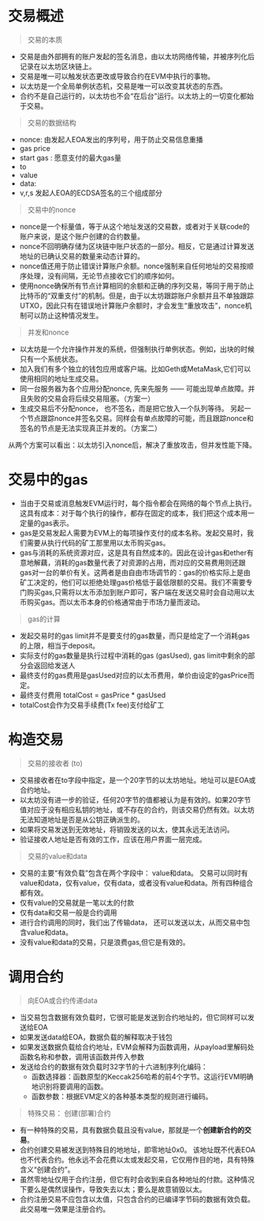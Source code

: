 

# 交易概述

> 交易的本质

- 交易是由外部拥有的账户发起的签名消息，由以太坊网络传输，并被序列化后记录在以太坊区块链上。
- 交易是唯一可以触发状态更改或导致合约在EVM中执行的事物。
- 以太坊是一个全局单例状态机，交易是唯一可以改变其状态的东西。
- 合约不是自己运行的，以太坊也不会“在后台”运行。以太坊上的一切变化都始于交易。



> 交易的数据结构

- nonce: 由发起人EOA发出的序列号，用于防止交易信息重播
- gas price
- start gas : 愿意支付的最大gas量
- to
- value
- data: 
- v,r,s 发起人EOA的ECDSA签名的三个组成部分



> 交易中的nonce

- nonce是一个标量值，等于从这个地址发送的交易数，或者对于关联code的账户来说，是这个账户创建的合约数量。
- nonce不回明确存储为区块链中账户状态的一部分。相反，它是通过计算发送地址的已确认交易的数量来动态计算的。
- nonce值还用于防止错误计算账户余额。nonce强制来自任何地址的交易按顺序处理，没有间隔，无论节点接收它们的顺序如何。
- 使用nonce确保所有节点计算相同的余额和正确的序列交易，等同于用于防止比特币的“双重支付”的机制。但是，由于以太坊跟踪账户余额并且不单独跟踪UTXO，因此只有在错误地计算账户余额时，才会发生“重放攻击”，nonce机制可以防止这种情况发生。



> 并发和nonce

- 以太坊是一个允许操作并发的系统，但强制执行单例状态。例如，出块的时候只有一个系统状态。
- 加入我们有多个独立的钱包应用或客户端。比如Geth或MetaMask,它们可以使用相同的地址生成交易。
- 同一台服务器为各个应用分配nonce, 先来先服务 —— 可能出现单点故障。并且失败的交易会将后续交易阻塞。（方案一）
- 生成交易后不分配nonce， 也不签名，而是把它放入一个队列等待。 另起一个节点跟踪nonce并签名交易。同样会有单点故障的可能，而且跟踪nonce和签名的节点是无法实现真正并发的。（方案二）

从两个方案可以看出：以太坊引入nonce后，解决了重放攻击，但并发性能下降。



# 交易中的gas

- 当由于交易或消息触发EVM运行时，每个指令都会在网络的每个节点上执行。这具有成本：对于每个执行的操作，都存在固定的成本，我们把这个成本用一定量的gas表示。
- gas是交易发起人需要为EVM上的每项操作支付的成本名称。发起交易时，我们需要从执行代码的矿工那里用以太币购买gas。
- gas与消耗的系统资源对应，这是具有自然成本的。因此在设计gas和ether有意地解藕，消耗的gas数量代表了对资源的占用，而对应的交易费用则还跟gas对一台的单价有关。这两者是由自由市场调节的：gas的价格实际上是由矿工决定的，他们可以拒绝处理gas价格低于最低限额的交易。我们不需要专门购买gas,只需将以太币添加到账户即可，客户端在发送交易时会自动用以太币购买gas。而以太币本身的价格通常由于市场力量而波动。



> gas的计算

- 发起交易时的gas limit并不是要支付的gas数量，而只是给定了一个消耗gas的上限，相当于deposit。
- 实际支付的gas数量是执行过程中消耗的gas (gasUsed), gas limit中剩余的部分会返回给发送人
- 最终支付的gas费用是gasUsed对应的以太币费用，单价由设定的gasPrice而定。
- 最终支付费用 totalCost = gasPrice * gasUsed
- totalCost会作为交易手续费(Tx fee)支付给矿工



# 构造交易

> 交易的接收者 (to)

- 交易接收者在to字段中指定，是一个20字节的以太坊地址。地址可以是EOA或合约地址。
- 以太坊没有进一步的验证，任何20字节的值都被认为是有效的。如果20字节值对应于没有相应私钥的地址，或不存在的合约，则该交易仍然有效。以太坊无法知道地址是否是从公钥正确派生的。
- 如果将交易发送到无效地址，将销毁发送的以太，使其永远无法访问。
- 验证接收人地址是否有效的工作，应该在用户界面一层完成。



> 交易的value和data

- 交易的主要“有效负载”包含在两个字段中： value和data。 交易可以同时有value和data，仅有value，仅有data，或者没有value和data。所有四种组合都有效。
- 仅有value的交易就是一笔以太的付款
- 仅有data和交易一般是合约调用
- 进行合约调用的同时，我们出了传输data， 还可以发送以太，从而交易中包含value和data。
- 没有value和data的交易，只是浪费gas,但它是有效的。



# 调用合约

> 向EOA或合约传递data

- 当交易包含数据有效负载时，它很可能是发送到合约地址的，但它同样可以发送给EOA
- 如果发送data给EOA，数据负载的解释取决于钱包
- 如果发送数据负载给合约地址，EVM会解释为函数调用，从payload里解码处函数名称和参数，调用该函数并传入参数
- 发送给合约的数据有效负载时32字节的十六进制序列化编码：
  - 函数选择器：函数原型的Keccak256哈希的前4个字节。这运行EVM明确地识别将要调用的函数。
  - 函数参数：根据EVM定义的各种基本类型的规则进行编码。



> 特殊交易： 创建(部署)合约

- 有一种特殊的交易，具有数据负载且没有value，那就是一个**创建新合约的交易**。
- 合约创建交易被发送到特殊目的地地址，即零地址0x0。 该地址既不代表EOA也不代表合约。他永远不会花费以太或发起交易，它仅用作目的地，具有特殊含义“创建合约”。
- 虽然零地址仅用于合约注册，但它有时会收到来自各种地址的付款。这种情况下要么是偶然误操作，导致失去以太；要么是故意销毁以太。
- 合约注册交易不应包含以太值，只包含合约的已编译字节码的数据有效负载。此交易唯一效果是注册合约。





